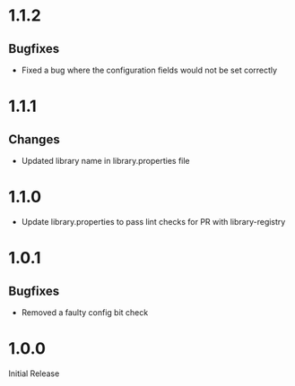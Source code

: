 # 1.1.2

## Bugfixes

* Fixed a bug where the configuration fields would not be set correctly

# 1.1.1

## Changes

* Updated library name in library.properties file

# 1.1.0

* Update library.properties to pass lint checks for PR with library-registry 

# 1.0.1

## Bugfixes

* Removed a faulty config bit check

# 1.0.0

Initial Release

